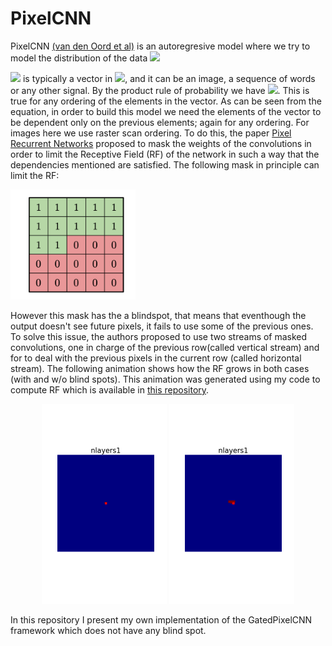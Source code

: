 # PixelCNN

PixelCNN [(van den Oord et al)](https://arxiv.org/pdf/1606.05328.pdf) is an autoregresive model where we try to model the distribution of the data  ![](https://latex.codecogs.com/svg.latex?p(\textbf&space;x)) 


![](https://latex.codecogs.com/svg.latex?\textbf&space;x)  is typically a vector in ![](https://latex.codecogs.com/svg.latex?\textbf&space;R^n), and it can be an image, a sequence of words or any other signal.
By the product rule of probability we have ![](https://latex.codecogs.com/svg.latex?p(\textbf&space;x)=p(x_1)p(x_2|x_1)\dots&space;p(x_n|x_{n-1}\dots&space;x_2,x_1)).
This is true for any ordering of the elements in the vector. 
As can be seen from the equation, in order to build this model we need the elements of the vector to be dependent only on the previous elements; again for any ordering. For images here we use raster scan ordering. To do this, the paper [Pixel Recurrent Networks](https://arxiv.org/pdf/1601.06759.pdf) proposed to mask the weights of the convolutions in order to limit the Receptive Field (RF) of the network in such a way that the dependencies mentioned are satisfied. The following mask in principle can limit the RF:

<img src="mask.png" alt="drawing" width="200"/>

However this mask has the a blindspot, that means that eventhough the output doesn't see future pixels, it fails to use some of the previous ones.
To solve this issue, the authors proposed to use two streams of masked convolutions, one in charge of the previous row(called vertical stream) and for to deal with the previous pixels in the current row (called horizontal stream). The following animation shows how the RF grows in both cases (with and w/o blind spots). This animation was generated using my code to compute RF which is available in [this repository](https://github.com/rogertrullo/Receptive-Field-in-Pytorch).
<div style="text-align:center"><img src="blind_spot.gif" alt="drawing" width="200"/>  <img src="noblind_spot.gif" alt="drawing" width="200"/></div>


In this repository I present my own implementation of the GatedPixelCNN framework which does not have any blind spot.
